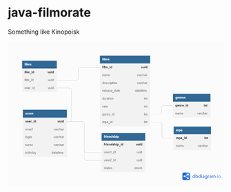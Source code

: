 # java-filmorate
Something like Kinopoisk

<p align="center">
  <img src="https://github.com/bad-decision/java-filmorate/blob/main/DB.png" alt="Db schema"/>
</p>
